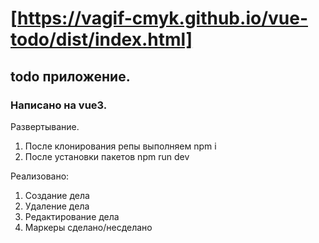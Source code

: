  # [https://vagif-cmyk.github.io/vue-todo/dist/index.html]
 
 ## todo приложение.

 ### Написано на vue3.

 Развертывание.
 
 1. После клонирования репы выполняем npm i 
 2. После установки пакетов npm run dev

 Реализовано: 
 1. Создание дела
 2. Удаление дела
 3. Редактирование дела
 4. Маркеры сделано/несделано
